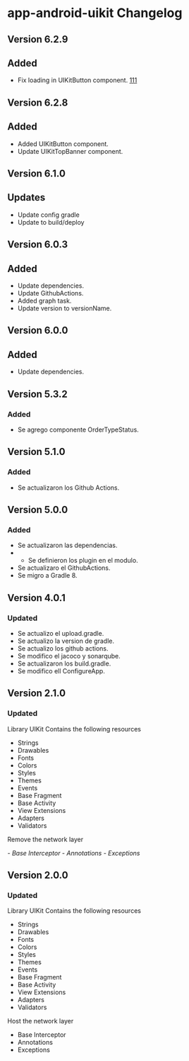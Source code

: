 # app-android-uikit Changelog

## Version 6.2.9
## Added
- Fix loading in UIKitButton component. [111](https://github.com/AfoxPlus/app-android-uikit/issues/111)

## Version 6.2.8
## Added
- Added UIKitButton component.
- Update UIKitTopBanner component.

## Version 6.1.0
## Updates
- Update config gradle
- Update to build/deploy

## Version 6.0.3
## Added
- Update dependencies.
- Update GithubActions.
- Added graph task.
- Update version to versionName.

## Version 6.0.0
## Added
- Update dependencies.

## Version 5.3.2
### Added
- Se agrego componente OrderTypeStatus.

## Version 5.1.0
### Added
- Se actualizaron los Github Actions.

## Version 5.0.0
### Added
- Se actualizaron las dependencias.
- - Se definieron los plugin en el modulo.
- Se actualizaro el GithubActions.
- Se migro a Gradle 8.

## Version 4.0.1
### Updated
- Se actualizo el upload.gradle.
- Se actualizo la version de gradle.
- Se actualizo los github actions.
- Se modifico el jacoco y sonarqube.
- Se actualizaron los build.gradle.
- Se modifico ell ConfigureApp.

## Version 2.1.0
### Updated
Library UIKit
Contains the following resources 

- Strings
- Drawables
- Fonts
- Colors
- Styles
- Themes
- Events
- Base Fragment
- Base Activity
- View Extensions 
- Adapters
- Validators

Remove the network layer 

_- Base Interceptor_ 
_- Annotations_
_- Exceptions_ 

## Version 2.0.0
### Updated 
Library UIKit
Contains the following resources 

- Strings
- Drawables
- Fonts
- Colors
- Styles
- Themes
- Events
- Base Fragment
- Base Activity
- View Extensions 
- Adapters
- Validators

Host the network layer 

- Base Interceptor 
- Annotations
- Exceptions 

